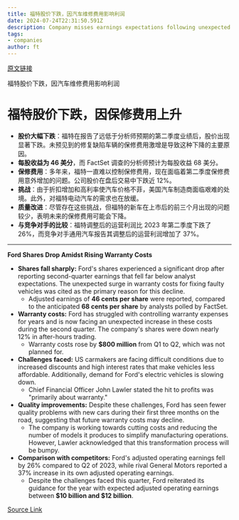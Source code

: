 ```yaml
---
title: 福特股价下跌，因汽车维修费用影响利润
date: 2024-07-24T22:31:50.591Z
description: Company misses earnings expectations following unexpected surge in need to fix faulty vehicles
tags: 
- companies
author: ft
---
```


[原文链接](https://ft.com/content/53f7af20-074f-44f8-ad20-6be9f4cc4da7)

福特股价下跌，因汽车维修费用影响利润

# 福特股价下跌，因保修费用上升

- **股价大幅下跌**：福特在报告了远低于分析师预期的第二季度业绩后，股价出现显著下跌。未预见到的修复缺陷车辆的保修费用激增是导致这种下降的主要原因。
- **每股收益为 46 美分**，而 FactSet 调查的分析师预计为每股收益 68 美分。
- **保修费用**：多年来，福特一直难以控制保修费用，现在面临着第二季度保修费用意外增加的问题。公司股价在盘后交易中下跌近 12%。
- **挑战**：由于折扣增加和高利率使汽车价格不菲，美国汽车制造商面临艰难的处境。此外，对福特电动汽车的需求也在放缓。
- **质量改进**：尽管存在这些挑战，但福特的新车在上市后的前三个月出现的问题较少，表明未来的保修费用可能会下降。
- **与竞争对手的比较**：福特调整后的运营利润比 2023 年第二季度下跌了 26%，而竞争对手通用汽车报告其调整后的运营利润增加了 37%。

---

 **Ford Shares Drop Amidst Rising Warranty Costs**  

- **Shares fall sharply:** Ford's shares experienced a significant drop after reporting second-quarter earnings that fell far below analyst expectations. The unexpected surge in warranty costs for fixing faulty vehicles was cited as the primary reason for this decline.
  - Adjusted earnings of **46 cents per share** were reported, compared to the anticipated **68 cents per share** by analysts polled by FactSet.
- **Warranty costs:** Ford has struggled with controlling warranty expenses for years and is now facing an unexpected increase in these costs during the second quarter. The company's shares were down nearly 12% in after-hours trading.
  - Warranty costs rose by **$800 million** from Q1 to Q2, which was not planned for.
- **Challenges faced:** US carmakers are facing difficult conditions due to increased discounts and high interest rates that make vehicles less affordable. Additionally, demand for Ford's electric vehicles is slowing down.
  - Chief Financial Officer John Lawler stated the hit to profits was "primarily about warranty."
- **Quality improvements:** Despite these challenges, Ford has seen fewer quality problems with new cars during their first three months on the road, suggesting that future warranty costs may decline.
  - The company is working towards cutting costs and reducing the number of models it produces to simplify manufacturing operations. However, Lawler acknowledged that this transformation process will be bumpy.
- **Comparison with competitors:** Ford's adjusted operating earnings fell by 26% compared to Q2 of 2023, while rival General Motors reported a 37% increase in its own adjusted operating earnings.
  - Despite the challenges faced this quarter, Ford reiterated its guidance for the year with expected adjusted operating earnings between **$10 billion and $12 billion**.

[Source Link](https://ft.com/content/53f7af20-074f-44f8-ad20-6be9f4cc4da7)

